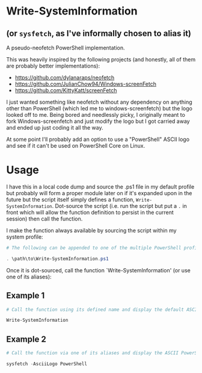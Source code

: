 # Write-SystemInformation
## (or `sysfetch`, as I've informally chosen to alias it)
A pseudo-neofetch PowerShell implementation.

This was heavily inspired by the following projects (and honestly, all of them are probably better implementations):

* https://github.com/dylanaraps/neofetch
* https://github.com/JulianChow94/Windows-screenFetch
* https://github.com/KittyKatt/screenFetch

I just wanted something like neofetch without any dependency on anything other than PowerShell (which led me to windows-screenfetch) but the logo looked off to me. Being bored and needlessly picky, I originally meant to fork Windows-screenfetch and just modify the logo but I got carried away and ended up just coding it all the way.

At some point I'll probably add an option to use a "PowerShell" ASCII logo and see if it can't be used on PowerShell Core on Linux.

# Usage

I have this in a local code dump and source the .ps1 file in my default profile but probably will form a proper module later on if it's expanded upon in the future but the script itself simply defines a function, `Write-SystemInformation`. Dot-source the script (i.e. run the script but put a `.` in front which will allow the function definition to persist in the current session) then call the function.

I make the function always available by sourcing the script within my system profile:

```powershell
# The following can be appended to one of the multiple PowerShell profiles (I use `C:\windows\SysWOW64\WindowsPowerShell\v1.0\profile.ps1` which in turn is dot-sourced within my 64-bit PowerShell profile) so it is automatically sourced:

. \path\to\Write-SystemInformation.ps1
```

Once it is dot-sourced, call the function `Write-SystemInformation' (or use one of its aliases):

## Example 1
```powershell
# Call the function using its defined name and display the default ASCII Windows logo

Write-SystemInformation
```

## Example 2
```powershell
# Call the function via one of its aliases and display the ASCII PowerShell logo

sysfetch -AsciiLogo PowerShell
```

